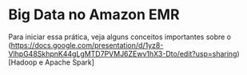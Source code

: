 # Big Data no Amazon EMR

Para iniciar essa prática, veja alguns conceitos importantes sobre o (https://docs.google.com/presentation/d/1yz8-VlhpG48SkhpnK44gLgMTD7PVMJ6ZEwv1hX3-Dto/edit?usp=sharing)[Hadoop e Apache Spark]
